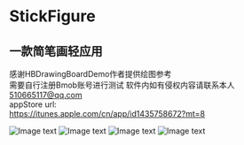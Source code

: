 # StickFigure

## 一款简笔画轻应用  
感谢HBDrawingBoardDemo作者提供绘图参考  
需要自行注册Bmob账号进行测试
  软件内如有侵权内容请联系本人 510665117@qq.com  
appStore url:  
  https://itunes.apple.com/cn/app/id1435758672?mt=8

![Image text](https://github.com/aaa510665117/StickFigure/raw/master/Images/1.png)
![Image text](https://github.com/aaa510665117/StickFigure/raw/master/Images/2.png)
![Image text](https://github.com/aaa510665117/StickFigure/raw/master/Images/3.png)
![Image text](https://github.com/aaa510665117/StickFigure/raw/master/Images/4.png)
